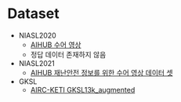 # Dataset

- NIASL2020
  - [AIHUB 수어 영상](https://aihub.or.kr/aihubdata/data/view.do?currMenu=115&topMenu=100&aihubDataSe=realm&dataSetSn=103)
  - 정답 데이터 존재하지 않음
- NIASL2021
  - [AIHUB 재난안전 정보를 위한 수어 영상 데이터 셋](https://aihub.or.kr/aihubdata/data/view.do?currMenu=115&topMenu=100&aihubDataSe=realm&dataSetSn=636)
- GKSL
  - [AIRC-KETI GKSL13k_augmented](https://github.com/AIRC-KETI/GKSL-dataset/tree/main/dataset)
